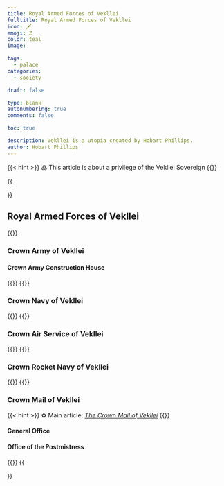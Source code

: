 ```yaml
---
title: Royal Armed Forces of Vekllei
fulltitle: Royal Armed Forces of Vekllei
icon: 🗡
emoji: Ζ
color: teal
image: 

tags: 
  - palace
categories:
  - society

draft: false

type: blank
autonumbering: true
comments: false

toc: true

description: Vekllei is a utopia created by Hobart Phillips.
author: Hobart Phillips
---
```

{{< hint >}}
߷ This article is about a privilege of the Vekllei Sovereign
{{</hint>}}

{{<section>}}
## Royal Armed Forces of Vekllei

{{<outline>}}
### Crown Army of Vekllei

#### Crown Army Construction House
{{</outline>}}
{{<outline>}}
### Crown Navy of Vekllei
{{</outline>}}
{{<outline>}}
### Crown Air Service of Vekllei
{{</outline>}}
{{<outline>}}
### Crown Rocket Navy of Vekllei
{{</outline>}}
{{<outline>}}
### Crown Mail of Vekllei

{{< hint >}}
✿ Main article: *[The Crown Mail of Vekllei](/utopia/society/mail)*
{{</hint>}}

#### General Office

#### Office of the Postmistress
{{</outline>}}
{{</section>}}
